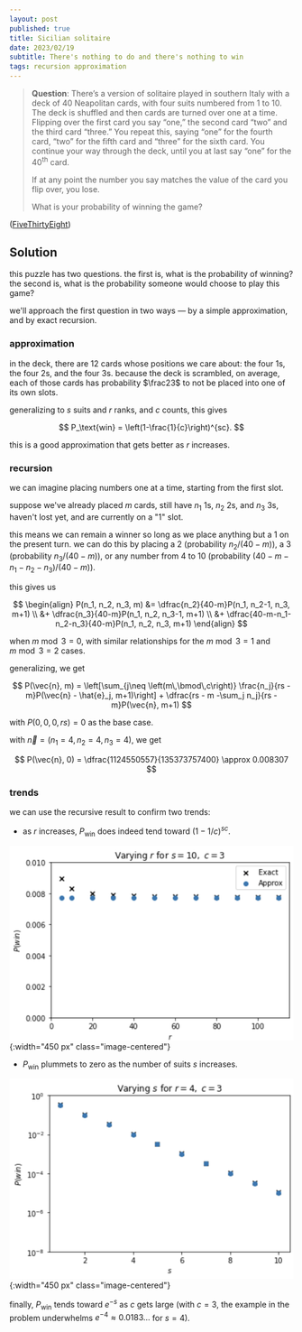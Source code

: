 ```yaml
---
layout: post
published: true
title: Sicilian solitaire
date: 2023/02/19
subtitle: There's nothing to do and there's nothing to win
tags: recursion approximation
---
```


>**Question**: There’s a version of solitaire played in southern Italy with a deck of $40$ Neapolitan cards, with four suits numbered from $1$ to $10.$ The deck is shuffled and then cards are turned over one at a time. Flipping over the first card you say “one,” the second card “two” and the third card “three.” You repeat this, saying “one” for the fourth card, “two” for the fifth card and “three” for the sixth card. You continue your way through the deck, until you at last say “one” for the $40^\text{th}$ card.
>
>If at any point the number you say matches the value of the card you flip over, you lose.
>
>What is your probability of winning the game?

<!--more-->

([FiveThirtyEight](https://fivethirtyeight.com/features/how-many-rectangles-can-you-make/))

## Solution

this puzzle has two questions. the first is, what is the probability of winning? the second is, what is the probability someone would choose to play this game?

we'll approach the first question in two ways — by a simple approximation, and by exact recursion.

### approximation

in the deck, there are $12$ cards whose positions we care about: the four $1$s, the four $2$s, and the four $3$s. because the deck is scrambled, on average, each of those cards has probability $\frac23$ to not be placed into one of its own slots.

generalizing to $s$ suits and $r$ ranks, and $c$ counts, this gives

$$ P_\text{win} = \left(1-\frac{1}{c}\right)^{sc}. $$

this is a good approximation that gets better as $r$ increases.

### recursion

we can imagine placing numbers one at a time, starting from the first slot. 

suppose we've already placed $m$ cards, still have $n_1$ $1$s, $n_2$ $2$s, and $n_3$ $3$s, haven't lost yet, and are currently on a "$1$" slot. 

this means we can remain a winner so long as we place anything but a $1$ on the present turn. we can do this by placing a $2$ (probability $n_2/(40 - m)$), a $3$ (probability $n_3/(40-m)$), or any number from $4$ to $10$ (probability $(40 - m - n_1 - n_2 - n_3)/(40 - m)$).

this gives us 

$$
\begin{align}
P(n_1, n_2, n_3, m) &= \dfrac{n_2}{40-m}P(n_1, n_2-1, n_3, m+1) \\
                    &+ \dfrac{n_3}{40-m}P(n_1, n_2, n_3-1, m+1) \\
                    &+ \dfrac{40-m-n_1-n_2-n_3}{40-m}P(n_1, n_2, n_3, m+1) 
\end{align}
$$

when $m\bmod 3 = 0,$ with similar relationships for the $m\bmod 3 = 1$ and $m\bmod 3 = 2$ cases.

generalizing, we get

$$ P(\vec{n}, m) = \left[\sum_{j\neq \left(m\,\bmod\,c\right)} \frac{n_j}{rs - m}P(\vec{n} - \hat{e}_j, m+1)\right] + \dfrac{rs - m -\sum_j n_j}{rs -m}P(\vec{n}, m+1) $$

with $P(0,0,0,rs) = 0$ as the base case.

with $\vec{n} = \left(n_1 = 4, n_2 = 4, n_3 = 4\right),$ we get 

$$ P(\vec{n}, 0) = \dfrac{1124550557}{135373757400} \approx 0.008307 $$

### trends

we can use the recursive result to confirm two trends:

- as $r$ increases, $P_\text{win}$ does indeed tend toward $(1-1/c)^{sc}.$

![](/img/2023-02-19-vary-r-prime.png){:width="450 px" class="image-centered"}

- $P_\text{win}$ plummets to zero as the number of suits $s$ increases.

![](/img/2023-02-19-vary-s-prime.png){:width="450 px" class="image-centered"}

finally, $P_\text{win}$ tends toward $e^{-s}$ as $c$ gets large $($with $c=3$, the example in the problem underwhelms $e^{-4}\approx 0.0183\ldots$ for $s=4).$
<br>
